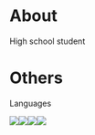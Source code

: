 <h1>About</h1>
<p>High school student</p>

<h1>Others</h1>
<p>Languages</p>
<img src="https://img.shields.io/badge/-HTML5-black.svg?logo=html5&style=popout"><img src="https://img.shields.io/badge/-CSS3-1572B6.svg?logo=css3&style=popout"><img src="https://img.shields.io/badge/-JavaScript-black.svg?logo=javascript&style=popout"><img src="https://img.shields.io/badge/-Python-FFFF00.svg?logo=python&style=popout">

